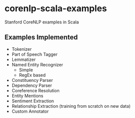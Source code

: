 # corenlp-scala-examples
Stanford CoreNLP examples in Scala

## Examples Implemented
- Tokenizer
- Part of Speech Tagger
- Lemmatizer
- Named Entity Recognizer
  - Simple
  - RegEx based
- Constituency Parser
- Dependency Parser
- Coreference Resolution
- Entity Mentions
- Sentiment Extraction
- Relationship Extraction (training from scratch on new data)
- Custom Annotator

